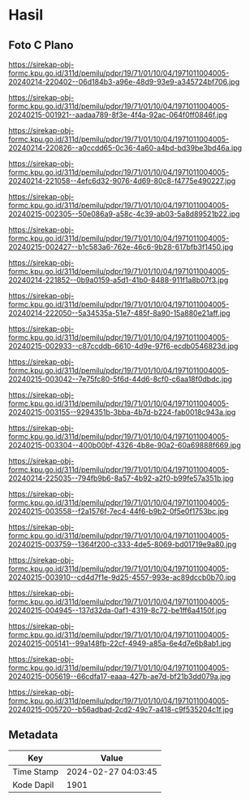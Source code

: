 # Hasil

## Foto C Plano

https://sirekap-obj-formc.kpu.go.id/311d/pemilu/pdpr/19/71/01/10/04/1971011004005-20240214-220402--06d184b3-a96e-48d9-93e9-a345724bf706.jpg

https://sirekap-obj-formc.kpu.go.id/311d/pemilu/pdpr/19/71/01/10/04/1971011004005-20240215-001921--aadaa789-8f3e-4f4a-92ac-064f0ff0846f.jpg

https://sirekap-obj-formc.kpu.go.id/311d/pemilu/pdpr/19/71/01/10/04/1971011004005-20240214-220826--a0ccdd65-0c36-4a60-a4bd-bd39be3bd46a.jpg

https://sirekap-obj-formc.kpu.go.id/311d/pemilu/pdpr/19/71/01/10/04/1971011004005-20240214-221058--4efc6d32-9076-4d69-80c8-f4775e490227.jpg

https://sirekap-obj-formc.kpu.go.id/311d/pemilu/pdpr/19/71/01/10/04/1971011004005-20240215-002305--50e086a9-a58c-4c39-ab03-5a8d89521b22.jpg

https://sirekap-obj-formc.kpu.go.id/311d/pemilu/pdpr/19/71/01/10/04/1971011004005-20240215-002427--b1c583a6-762e-46c6-9b28-617bfb3f1450.jpg

https://sirekap-obj-formc.kpu.go.id/311d/pemilu/pdpr/19/71/01/10/04/1971011004005-20240214-221852--0b9a0159-a5d1-41b0-8488-911f1a8b07f3.jpg

https://sirekap-obj-formc.kpu.go.id/311d/pemilu/pdpr/19/71/01/10/04/1971011004005-20240214-222050--5a34535a-51e7-485f-8a90-15a880e21aff.jpg

https://sirekap-obj-formc.kpu.go.id/311d/pemilu/pdpr/19/71/01/10/04/1971011004005-20240215-002933--c87ccddb-6610-4d9e-97f6-ecdb0546823d.jpg

https://sirekap-obj-formc.kpu.go.id/311d/pemilu/pdpr/19/71/01/10/04/1971011004005-20240215-003042--7e75fc80-5f6d-44d6-8cf0-c6aa18f0dbdc.jpg

https://sirekap-obj-formc.kpu.go.id/311d/pemilu/pdpr/19/71/01/10/04/1971011004005-20240215-003155--9294351b-3bba-4b7d-b224-fab0018c943a.jpg

https://sirekap-obj-formc.kpu.go.id/311d/pemilu/pdpr/19/71/01/10/04/1971011004005-20240215-003304--400b00bf-4326-4b8e-90a2-60a69888f669.jpg

https://sirekap-obj-formc.kpu.go.id/311d/pemilu/pdpr/19/71/01/10/04/1971011004005-20240214-225035--794fb9b6-8a57-4b92-a2f0-b99fe57a351b.jpg

https://sirekap-obj-formc.kpu.go.id/311d/pemilu/pdpr/19/71/01/10/04/1971011004005-20240215-003558--f2a1576f-7ec4-44f6-b9b2-0f5e0f1753bc.jpg

https://sirekap-obj-formc.kpu.go.id/311d/pemilu/pdpr/19/71/01/10/04/1971011004005-20240215-003759--1364f200-c333-4de5-8069-bd01719e9a80.jpg

https://sirekap-obj-formc.kpu.go.id/311d/pemilu/pdpr/19/71/01/10/04/1971011004005-20240215-003910--cd4d7f1e-9d25-4557-993e-ac89dccb0b70.jpg

https://sirekap-obj-formc.kpu.go.id/311d/pemilu/pdpr/19/71/01/10/04/1971011004005-20240215-004945--137d32da-0af1-4319-8c72-be1ff6a4150f.jpg

https://sirekap-obj-formc.kpu.go.id/311d/pemilu/pdpr/19/71/01/10/04/1971011004005-20240215-005141--99a148fb-22cf-4949-a85a-6e4d7e6b8ab1.jpg

https://sirekap-obj-formc.kpu.go.id/311d/pemilu/pdpr/19/71/01/10/04/1971011004005-20240215-005619--66cdfa17-eaaa-427b-ae7d-bf21b3dd079a.jpg

https://sirekap-obj-formc.kpu.go.id/311d/pemilu/pdpr/19/71/01/10/04/1971011004005-20240215-005720--b56adbad-2cd2-49c7-a418-c9f535204c1f.jpg


## Metadata

| Key        | Value               |
| ---------- | ------------------- |
| Time Stamp | 2024-02-27 04:03:45 |
| Kode Dapil | 1901                |



